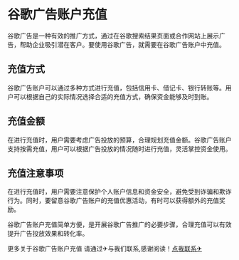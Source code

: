 # 谷歌广告账户充值

谷歌广告是一种有效的推广方式，通过在谷歌搜索结果页面或合作网站上展示广告，帮助企业吸引潜在客户。要使用谷歌广告，就需要在谷歌广告账户中充值。

## 充值方式

谷歌广告账户可以通过多种方式进行充值，包括信用卡、借记卡、银行转账等。用户可以根据自己的实际情况选择合适的充值方式，确保资金能够及时到账。

## 充值金额

在进行充值时，用户需要考虑广告投放的预算，合理规划充值金额。谷歌广告账户支持按需充值，用户可以根据广告投放的情况随时进行充值，灵活掌控资金使用。

## 充值注意事项

在进行充值时，用户需要注意保护个人账户信息和资金安全，避免受到诈骗和欺诈行为。同时，要留意谷歌广告账户的充值优惠活动，有时可以获得额外的充值奖励。

谷歌广告账户充值简单方便，是开展谷歌广告推广的必要步骤，合理充值可以有效提升广告投放效果和转化率。

更多关于谷歌广告账户充值 请通过✈与我们联系,感谢阅读！[点我联系✈](https://vip.G208.com)